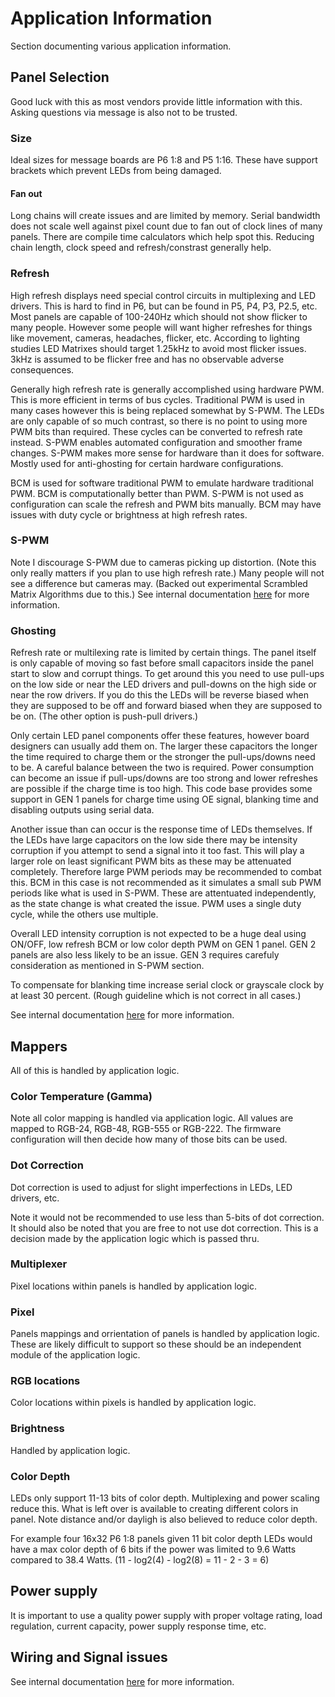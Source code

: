 # Application Information
Section documenting various application information.

## Panel Selection
Good luck with this as most vendors provide little information with this. Asking questions via message is also not to be trusted.

### Size
Ideal sizes for message boards are P6 1:8 and P5 1:16. These have support brackets which prevent LEDs from being damaged.

#### Fan out
Long chains will create issues and are limited by memory. Serial bandwidth does not scale well against pixel count due to fan out of clock lines of many panels. There are compile time calculators which help spot this. Reducing chain length, clock speed and refresh/constrast generally help.

### Refresh

High refresh displays need special control circuits in multiplexing and LED drivers. This is hard to find in P6, but can be found in P5, P4, P3, P2.5, etc. Most panels are capable of 100-240Hz which should not show flicker to many people. However some people will want higher refreshes for things like movement, cameras, headaches, flicker, etc. According to lighting studies LED Matrixes should target 1.25kHz to avoid most flicker issues. 3kHz is assumed to be flicker free and has no observable adverse consequences.

Generally high refresh rate is generally accomplished using hardware PWM. This is more efficient in terms of bus cycles. Traditional PWM is used in many cases however this is being replaced somewhat by S-PWM. The LEDs are only capable of so much contrast, so there is no point to using more PWM bits than required. These cycles can be converted to refresh rate instead. S-PWM enables automated configuration and smoother frame changes. S-PWM makes more sense for hardware than it does for software. Mostly used for anti-ghosting for certain hardware configurations. 

BCM is used for software traditional PWM to emulate hardware traditional PWM. BCM is computationally better than PWM. S-PWM is not used as configuration can scale the refresh and PWM bits manually. BCM may have issues with duty cycle or brightness at high refresh rates.

### S-PWM
Note I discourage S-PWM due to cameras picking up distortion. (Note this only really matters if you plan to use high refresh rate.) Many people will not see a difference but cameras may. (Backed out experimental Scrambled Matrix Algorithms due to this.) See internal documentation [here](https://github.com/daveythacher/LED_Matrix_RP2040/blob/main/LED_Matrix/Applications.md) for more information.

### Ghosting

Refresh rate or multilexing rate is limited by certain things. The panel itself is only capable of moving so fast before small capacitors inside the panel start to slow and corrupt things. To get around this you need to use pull-ups on the low side or near the LED drivers and pull-downs on the high side or near the row drivers. If you do this the LEDs will be reverse biased when they are supposed to be off and forward biased when they are supposed to be on. (The other option is push-pull drivers.)

Only certain LED panel components offer these features, however board designers can usually add them on. The larger these capacitors the longer the time required to charge them or the stronger the pull-ups/downs need to be. A careful balance between the two is required. Power consumption can become an issue if pull-ups/downs are too strong and lower refreshes are possible if the charge time is too high. This code base provides some support in GEN 1 panels for charge time using OE signal, blanking time and disabling outputs using serial data.

Another issue than can occur is the response time of LEDs themselves. If the LEDs have large capacitors on the low side there may be intensity corruption if you attempt to send a signal into it too fast. This will play a larger role on least significant PWM bits as these may be attenuated completely. Therefore large PWM periods may be recommended to combat this. BCM in this case is not recommended as it simulates a small sub PWM periods like what is used in S-PWM. These are attentuated independently, as the state change is what created the issue. PWM uses a single duty cycle, while the others use multiple.

Overall LED intensity corruption is not expected to be a huge deal using ON/OFF, low refresh BCM or low color depth PWM on GEN 1 panel. GEN 2 panels are also less likely to be an issue. GEN 3 requires carefuly consideration as mentioned in S-PWM section. 

To compensate for blanking time increase serial clock or grayscale clock by at least 30 percent. (Rough guideline which is not correct in all cases.)

See internal documentation [here](https://github.com/daveythacher/LED_Matrix_RP2040/blob/main/LED_Matrix/Applications.md) for more information.

## Mappers
All of this is handled by application logic.

### Color Temperature (Gamma)
Note all color mapping is handled via application logic. All values are mapped to RGB-24, RGB-48, RGB-555 or RGB-222. The firmware configuration will then decide how many of those bits can be used.

### Dot Correction
Dot correction is used to adjust for slight imperfections in LEDs, LED drivers, etc.

Note it would not be recommended to use less than 5-bits of dot correction. It should also be noted that you are free to not use dot correction. This is a decision made by the application logic which is passed thru.

### Multiplexer
Pixel locations within panels is handled by application logic.

### Pixel
Panels mappings and orrientation of panels is handled by application logic. These are likely difficult to support so these should be an independent module of the application logic.

### RGB locations
Color locations within pixels is handled by application logic.

### Brightness
Handled by application logic.

### Color Depth
LEDs only support 11-13 bits of color depth. Multiplexing and power scaling reduce this. What is left over is available to creating different colors in panel. Note distance and/or dayligh is also believed to reduce color depth.

For example four 16x32 P6 1:8 panels given 11 bit color depth LEDs would have a max color depth of 6 bits if the power was limited to 9.6 Watts compared to 38.4 Watts. (11 - log2(4) - log2(8) = 11 - 2 - 3 = 6)

## Power supply
It is important to use a quality power supply with proper voltage rating, load regulation, current capacity, power supply response time, etc.

## Wiring and Signal issues
See internal documentation [here](https://github.com/daveythacher/LED_Matrix_RP2040/blob/main/LED_Matrix/Applications.md) for more information.
